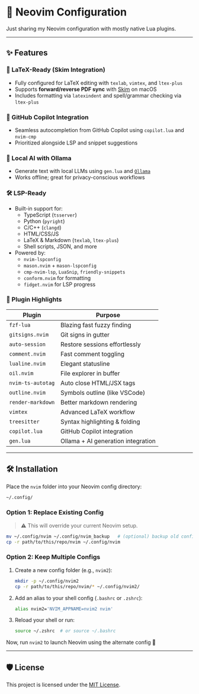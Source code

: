 # 📝 Neovim Configuration

Just sharing my Neovim configuration with mostly native Lua plugins. 

---

## ✨ Features

### 🔬 LaTeX-Ready (Skim Integration)
- Fully configured for LaTeX editing with `texlab`, `vimtex`, and `ltex-plus`
- Supports **forward/reverse PDF sync** with [Skim](https://skim-app.sourceforge.io/) on macOS
- Includes formatting via `latexindent` and spell/grammar checking via `ltex-plus`

### 🤖 GitHub Copilot Integration
- Seamless autocompletion from GitHub Copilot using `copilot.lua` and `nvim-cmp`
- Prioritized alongside LSP and snippet suggestions

### 🧠 Local AI with Ollama
- Generate text with local LLMs using `gen.lua` and [`Ollama`](https://ollama.com)
- Works offline; great for privacy-conscious workflows

### 🛠 LSP-Ready
- Built-in support for:
  - TypeScript (`tsserver`)
  - Python (`pyright`)
  - C/C++ (`clangd`)
  - HTML/CSS/JS
  - LaTeX & Markdown (`texlab`, `ltex-plus`)
  - Shell scripts, JSON, and more
- Powered by:
  - `nvim-lspconfig`
  - `mason.nvim` + `mason-lspconfig`
  - `cmp-nvim-lsp`, `LuaSnip`, `friendly-snippets`
  - `conform.nvim` for formatting
  - `fidget.nvim` for LSP progress

### 🧩 Plugin Highlights

| Plugin             | Purpose                            |
|--------------------|-------------------------------------|
| `fzf-lua`          | Blazing fast fuzzy finding          |
| `gitsigns.nvim`    | Git signs in gutter                 |
| `auto-session`     | Restore sessions effortlessly       |
| `comment.nvim`     | Fast comment toggling               |
| `lualine.nvim`     | Elegant statusline                  |
| `oil.nvim`         | File explorer in buffer             |
| `nvim-ts-autotag`  | Auto close HTML/JSX tags            |
| `outline.nvim`     | Symbols outline (like VSCode)       |
| `render-markdown`  | Better markdown rendering           |
| `vimtex`           | Advanced LaTeX workflow             |
| `treesitter`       | Syntax highlighting & folding       |
| `copilot.lua`      | GitHub Copilot integration          |
| `gen.lua`          | Ollama + AI generation integration  |

---

## 🛠 Installation

Place the `nvim` folder into your Neovim config directory:

```bash
~/.config/
```

### Option 1: Replace Existing Config

> ⚠️ This will override your current Neovim setup.

```bash
mv ~/.config/nvim ~/.config/nvim_backup   # (optional) backup old config
cp -r path/to/this/repo/nvim ~/.config/nvim
```

### Option 2: Keep Multiple Configs

1. Create a new config folder (e.g., `nvim2`):

   ```bash
   mkdir -p ~/.config/nvim2
   cp -r path/to/this/repo/nvim/* ~/.config/nvim2/
   ```

2. Add an alias to your shell config (`.bashrc` or `.zshrc`):

   ```bash
   alias nvim2='NVIM_APPNAME=nvim2 nvim'
   ```

3. Reload your shell or run:

   ```bash
   source ~/.zshrc  # or source ~/.bashrc
   ```

Now, run `nvim2` to launch Neovim using the alternate config 🎉

---

## 🛡 License

This project is licensed under the [MIT License](LICENSE).
